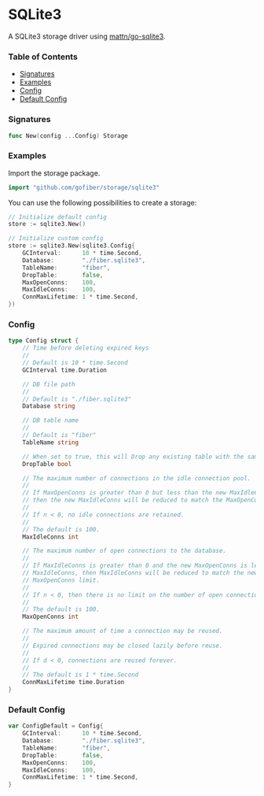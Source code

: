 # SQLite3

A SQLite3 storage driver using [mattn/go-sqlite3](https://github.com/mattn/go-sqlite3).

### Table of Contents
- [Signatures](#signatures)
- [Examples](#examples)
- [Config](#config)
- [Default Config](#default-config)

### Signatures
```go
func New(config ...Config) Storage
```

### Examples
Import the storage package.
```go
import "github.com/gofiber/storage/sqlite3"
```

You can use the following possibilities to create a storage:
```go
// Initialize default config
store := sqlite3.New()

// Initialize custom config
store := sqlite3.New(sqlite3.Config{
	GCInterval:      10 * time.Second,
	Database:        "./fiber.sqlite3",
	TableName:       "fiber",
	DropTable:       false,
	MaxOpenConns:    100,
	MaxIdleConns:    100,
	ConnMaxLifetime: 1 * time.Second,
})
```

### Config
```go
type Config struct {
	// Time before deleting expired keys
	//
	// Default is 10 * time.Second
	GCInterval time.Duration

	// DB file path
	//
	// Default is "./fiber.sqlite3"
	Database string

	// DB table name
	//
	// Default is "fiber"
	TableName string

	// When set to true, this will Drop any existing table with the same name
	DropTable bool

	// The maximum number of connections in the idle connection pool.
	//
	// If MaxOpenConns is greater than 0 but less than the new MaxIdleConns,
	// then the new MaxIdleConns will be reduced to match the MaxOpenConns limit.
	//
	// If n < 0, no idle connections are retained.
	//
	// The default is 100.
	MaxIdleConns int

	// The maximum number of open connections to the database.
	//
	// If MaxIdleConns is greater than 0 and the new MaxOpenConns is less than
	// MaxIdleConns, then MaxIdleConns will be reduced to match the new
	// MaxOpenConns limit.
	//
	// If n < 0, then there is no limit on the number of open connections.
	//
	// The default is 100.
	MaxOpenConns int

	// The maximum amount of time a connection may be reused.
	//
	// Expired connections may be closed lazily before reuse.
	//
	// If d < 0, connections are reused forever.
	//
	// The default is 1 * time.Second
	ConnMaxLifetime time.Duration
}
```

### Default Config
```go
var ConfigDefault = Config{
	GCInterval:      10 * time.Second,
	Database:        "./fiber.sqlite3",
	TableName:       "fiber",
	DropTable:       false,
	MaxOpenConns:    100,
	MaxIdleConns:    100,
	ConnMaxLifetime: 1 * time.Second,
}
```
